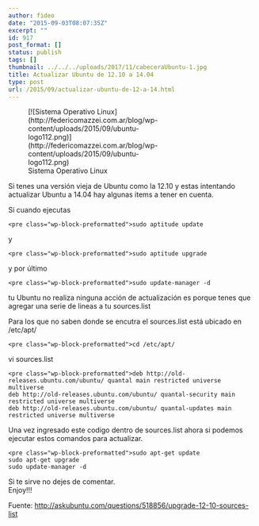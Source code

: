 ```yaml
---
author: fideo
date: "2015-09-03T08:07:35Z"
excerpt: ""
id: 917
post_format: []
status: publish
tags: []
thumbnail: ../../../uploads/2017/11/cabeceraUbuntu-1.jpg
title: Actualizar Ubuntu de 12.10 a 14.04
type: post
url: /2015/09/actualizar-ubuntu-de-12-a-14.html
---
```

<figure aria-describedby="caption-attachment-925" class="wp-caption alignleft" id="attachment_925" style="width: 300px">[![Sistema Operativo Linux](http://federicomazzei.com.ar/blog/wp-content/uploads/2015/09/ubuntu-logo112.png)](http://federicomazzei.com.ar/blog/wp-content/uploads/2015/09/ubuntu-logo112.png)<figcaption class="wp-caption-text" id="caption-attachment-925">Sistema Operativo Linux</figcaption></figure>

Si tenes una versión vieja de Ubuntu como la 12.10 y estas intentando actualizar Ubuntu a 14.04 hay algunas items a tener en cuenta.

Si cuando ejecutas

```
<pre class="wp-block-preformatted">sudo aptitude update
```

y

```
<pre class="wp-block-preformatted">sudo aptitude upgrade
```

y por último

```
<pre class="wp-block-preformatted">sudo update-manager -d
```

tu Ubuntu no realiza ninguna acción de actualización es porque tenes que agregar una serie de lineas a tu sources.list

Para los que no saben donde se encutra el sources.list está ubicado en /etc/apt/

```
<pre class="wp-block-preformatted">cd /etc/apt/
```

vi sources.list

```
<pre class="wp-block-preformatted">deb http://old-releases.ubuntu.com/ubuntu/ quantal main restricted universe multiverse
deb http://old-releases.ubuntu.com/ubuntu/ quantal-security main restricted universe multiverse
deb http://old-releases.ubuntu.com/ubuntu/ quantal-updates main restricted universe multiverse
```

Una vez ingresado este codigo dentro de sources.list ahora si podemos ejecutar estos comandos para actualizar.

```
<pre class="wp-block-preformatted">sudo apt-get update
sudo apt-get upgrade
sudo update-manager -d
```

Si te sirve no dejes de comentar.  
Enjoy!!!

Fuente: http://askubuntu.com/questions/518856/upgrade-12-10-sources-list
